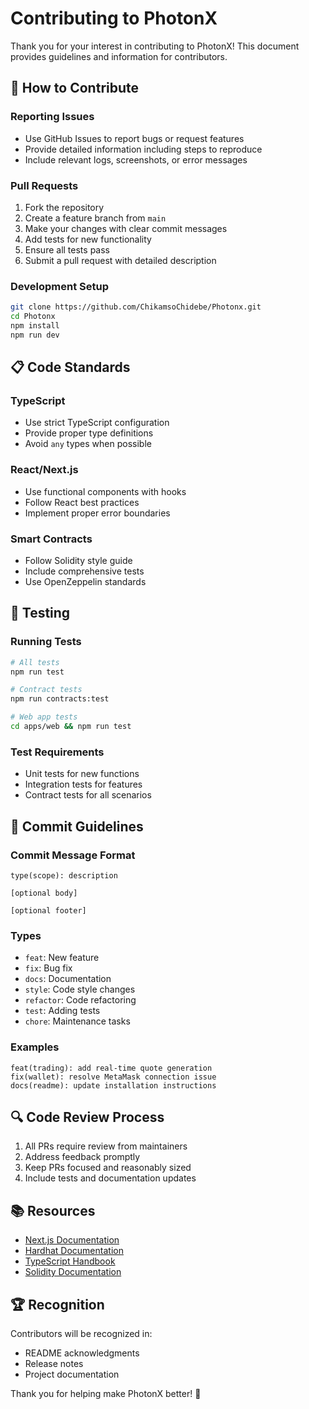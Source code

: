# Contributing to PhotonX

Thank you for your interest in contributing to PhotonX! This document provides guidelines and information for contributors.

## 🤝 How to Contribute

### Reporting Issues
- Use GitHub Issues to report bugs or request features
- Provide detailed information including steps to reproduce
- Include relevant logs, screenshots, or error messages

### Pull Requests
1. Fork the repository
2. Create a feature branch from `main`
3. Make your changes with clear commit messages
4. Add tests for new functionality
5. Ensure all tests pass
6. Submit a pull request with detailed description

### Development Setup
```bash
git clone https://github.com/ChikamsoChidebe/Photonx.git
cd Photonx
npm install
npm run dev
```

## 📋 Code Standards

### TypeScript
- Use strict TypeScript configuration
- Provide proper type definitions
- Avoid `any` types when possible

### React/Next.js
- Use functional components with hooks
- Follow React best practices
- Implement proper error boundaries

### Smart Contracts
- Follow Solidity style guide
- Include comprehensive tests
- Use OpenZeppelin standards

## 🧪 Testing

### Running Tests
```bash
# All tests
npm run test

# Contract tests
npm run contracts:test

# Web app tests
cd apps/web && npm run test
```

### Test Requirements
- Unit tests for new functions
- Integration tests for features
- Contract tests for all scenarios

## 📝 Commit Guidelines

### Commit Message Format
```
type(scope): description

[optional body]

[optional footer]
```

### Types
- `feat`: New feature
- `fix`: Bug fix
- `docs`: Documentation
- `style`: Code style changes
- `refactor`: Code refactoring
- `test`: Adding tests
- `chore`: Maintenance tasks

### Examples
```
feat(trading): add real-time quote generation
fix(wallet): resolve MetaMask connection issue
docs(readme): update installation instructions
```

## 🔍 Code Review Process

1. All PRs require review from maintainers
2. Address feedback promptly
3. Keep PRs focused and reasonably sized
4. Include tests and documentation updates

## 📚 Resources

- [Next.js Documentation](https://nextjs.org/docs)
- [Hardhat Documentation](https://hardhat.org/docs)
- [TypeScript Handbook](https://www.typescriptlang.org/docs)
- [Solidity Documentation](https://docs.soliditylang.org)

## 🏆 Recognition

Contributors will be recognized in:
- README acknowledgments
- Release notes
- Project documentation

Thank you for helping make PhotonX better! 🚀